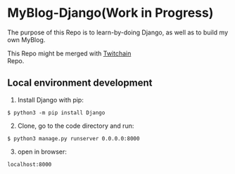 # MyBlog-Django(Work in Progress)

The purpose of this Repo is to learn-by-doing Django, as well as to build my own MyBlog.

This Repo might be merged with [Twitchain](https://github.com/BattleWoLFz99/Twitchain)</br> Repo.



## Local environment development

1. Install Django with pip:
```
$ python3 -m pip install Django
```

2. Clone, go to the code directory and run:
```
$ python3 manage.py runserver 0.0.0.0:8000
```

3. open in browser:
```
localhost:8000
```
